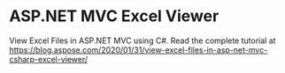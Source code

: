 # ASP.NET MVC Excel Viewer 

View Excel Files in ASP.NET MVC using C#. Read the complete tutorial at https://blog.aspose.com/2020/01/31/view-excel-files-in-asp-net-mvc-csharp-excel-viewer/
